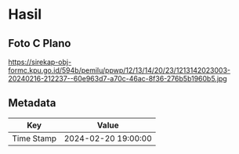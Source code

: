 # Hasil

## Foto C Plano

https://sirekap-obj-formc.kpu.go.id/594b/pemilu/ppwp/12/13/14/20/23/1213142023003-20240216-212237--60e963d7-a70c-46ac-8f36-276b5b1960b5.jpg


## Metadata

| Key        | Value               |
| ---------- | ------------------- |
| Time Stamp | 2024-02-20 19:00:00 |



